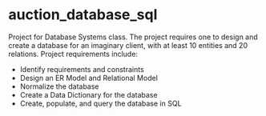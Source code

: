 # auction_database_sql
Project for Database Systems class. The project requires one to design and create a database for an imaginary client, with at least 10 entities and 20 relations. Project requirements include:
* Identify requirements and constraints
* Design an ER Model and Relational Model
* Normalize the database
* Create a Data Dictionary for the database
* Create, populate, and query the database in SQL
